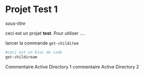 # Projet Test 1
*sous-titre*

ceci est un projet **test**. Pour utiliser ....

lancer la commande `get-childitem `


```powershell
#ceci est un bloc de code 
get-childiream
```
Commentaire Active Directory 1
commentaire Active Directory 2